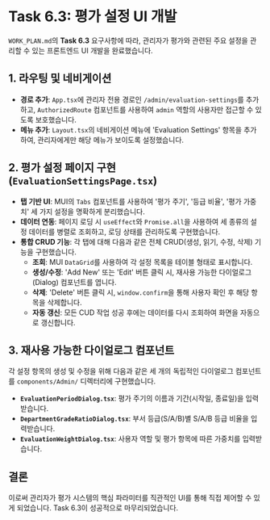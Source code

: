 # Task 6.3: 평가 설정 UI 개발

`WORK_PLAN.md`의 **Task 6.3** 요구사항에 따라, 관리자가 평가와 관련된 주요 설정을 관리할 수 있는 프론트엔드 UI 개발을 완료했습니다.

## 1. 라우팅 및 네비게이션

- **경로 추가**: `App.tsx`에 관리자 전용 경로인 `/admin/evaluation-settings`를 추가하고, `AuthorizedRoute` 컴포넌트를 사용하여 `admin` 역할의 사용자만 접근할 수 있도록 보호했습니다.
- **메뉴 추가**: `Layout.tsx`의 네비게이션 메뉴에 'Evaluation Settings' 항목을 추가하여, 관리자에게만 해당 메뉴가 보이도록 설정했습니다.

## 2. 평가 설정 페이지 구현 (`EvaluationSettingsPage.tsx`)

- **탭 기반 UI**: MUI의 `Tabs` 컴포넌트를 사용하여 '평가 주기', '등급 비율', '평가 가중치' 세 가지 설정을 명확하게 분리했습니다.
- **데이터 연동**: 페이지 로딩 시 `useEffect`와 `Promise.all`을 사용하여 세 종류의 설정 데이터를 병렬로 조회하고, 로딩 상태를 관리하도록 구현했습니다.
- **통합 CRUD 기능**: 각 탭에 대해 다음과 같은 전체 CRUD(생성, 읽기, 수정, 삭제) 기능을 구현했습니다.
    - **조회**: MUI `DataGrid`를 사용하여 각 설정 목록을 테이블 형태로 표시합니다.
    - **생성/수정**: 'Add New' 또는 'Edit' 버튼 클릭 시, 재사용 가능한 다이얼로그(Dialog) 컴포넌트를 엽니다.
    - **삭제**: 'Delete' 버튼 클릭 시, `window.confirm`을 통해 사용자 확인 후 해당 항목을 삭제합니다.
    - **자동 갱신**: 모든 CUD 작업 성공 후에는 데이터를 다시 조회하여 화면을 자동으로 갱신합니다.

## 3. 재사용 가능한 다이얼로그 컴포넌트

각 설정 항목의 생성 및 수정을 위해 다음과 같은 세 개의 독립적인 다이얼로그 컴포넌트를 `components/Admin/` 디렉터리에 구현했습니다.

- **`EvaluationPeriodDialog.tsx`**: 평가 주기의 이름과 기간(시작일, 종료일)을 입력받습니다.
- **`DepartmentGradeRatioDialog.tsx`**: 부서 등급(S/A/B)별 S/A/B 등급 비율을 입력받습니다.
- **`EvaluationWeightDialog.tsx`**: 사용자 역할 및 평가 항목에 따른 가중치를 입력받습니다.

## 결론

이로써 관리자가 평가 시스템의 핵심 파라미터를 직관적인 UI를 통해 직접 제어할 수 있게 되었습니다. Task 6.3이 성공적으로 마무리되었습니다.
